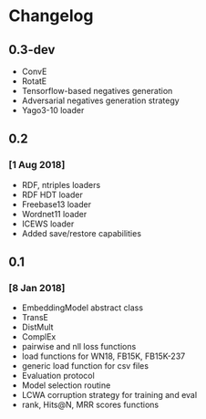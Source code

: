 # Changelog

## 0.3-dev
- ConvE
- RotatE
- Tensorflow-based negatives generation
- Adversarial negatives generation strategy
- Yago3-10 loader

## 0.2 
### [1 Aug 2018]

- RDF, ntriples loaders
- RDF HDT loader
- Freebase13 loader
- Wordnet11 loader
- ICEWS loader
- Added save/restore capabilities

## 0.1 
### [8 Jan 2018]

- EmbeddingModel abstract class
- TransE
- DistMult
- ComplEx
- pairwise and nll loss functions
- load functions for WN18, FB15K, FB15K-237
- generic load function for csv files
- Evaluation protocol
- Model selection routine
- LCWA corruption strategy for training and eval
- rank, Hits@N, MRR scores functions
